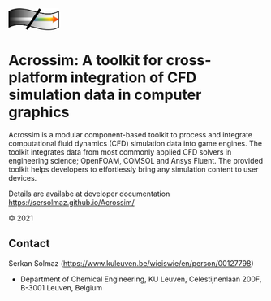 <img src="https://github.com/sersolmaz/Acrossim/blob/main/image_logo.png" width="100">

# Acrossim: A toolkit for cross-platform integration of CFD simulation data in computer graphics

Acrossim is a modular component-based toolkit to process and integrate computational fluid dynamics (CFD) simulation data into game engines. The toolkit integrates data from most commonly applied CFD solvers in engineering science; OpenFOAM, COMSOL and Ansys Fluent. The provided toolkit helps developers to effortlessly bring any simulation content to user devices.

Details are availabe at developer documentation https://sersolmaz.github.io/Acrossim/

© 2021

## Contact
Serkan Solmaz (https://www.kuleuven.be/wieiswie/en/person/00127798)
* Department of Chemical Engineering, KU Leuven, Celestijnenlaan 200F, B-3001 Leuven, Belgium
